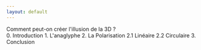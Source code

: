 ```yaml
---
layout: default
---
```


<div id="problematique">Comment peut-on créer l'illusion de la 3D ?</div>

<div id="toc">
<a href=" '/chap0'| prepend: site.baseurl }}">0. Introduction</a>
<a href="">1. L'anaglyphe</a>
<a href="">2. La Polarisation</a>
<a href="">2.1 Linéaire</a>
<a href="">2.2 Circulaire</a>
<a href="">3. Conclusion</a>
</div>
